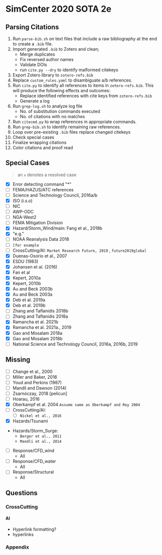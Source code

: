 # SimCenter 2020 SOTA 2e


## Parsing Citations

1. Run `parse-bib.sh` on text files that include a raw bibliography at the end to create a `.bib` file.
2. Import generated `.bib` to Zotero and clean;
    - Merge duplicates
    - Fix reversed author names
    - Validate DOIs
    - run `cite.py --dry` to identify malformed citekeys
3. Export Zotero library to `zotero-refs.bib`
4. Replace `custom_rules.yaml` to disambiguate a/b references.
5. Run `cite.py` to identify all references to items in `zotero-refs.bib`. This will produce the following effects and outcomes:
    - Replace identified references with cite keys from `zotero-refs.bib`
    - Generate a log
6. Run `grep-log.sh` to analyze log file
    - No. of substitution commands executed
    - No. of citations with no matches
7. Run `citecmd.py` to wrap references in appropriate commands.
8. Run `grep-bib.sh` to identify remaining raw references.
10. Loop over pre-existing `.bib` files replace changed citekeys
11. Check special cases
1.  Finalize wrapping citations
2.  Color citations and proof read

## Special Cases

> an `x` denotes a resolved case

  - [x] Error detecting command "*"
  - [ ] FEMA/HAZUS/ATC references
  - [ ] Science and Technology Council, 2016a/b
  - [x] ISO (i.s.o)
  - [ ] NIC
  - [ ] AWP-ODC
  - [ ] NGA-West2
  - [ ] FEMA Mitigation Division
  - [x] Hazard/Storm_Wind/main: Fang et al., 2018b
  - [x] "e.g."
  - [ ] NOAA Reanalysis Data 2018
  - [ ] `[for example`
  - [ ] CrossCutting/AI:  `Market Research Future, 2019` , `future2019global`
  - [x] Duenas-Osorio et al., 2007
  - [x] ESDU (1983)
  - [x] Johansen et al. (2016)
  - [x] Fan et al
  - [x] Kepert, 2010a
  - [x] Kepert, 2010b
  - [x] Au and Beck 2003b
  - [x] Au and Beck 2003a
  - [x] Deb et al. 2019a
  - [x] Deb et al. 2019b
  - [ ] Zhang and Taflanidis 2018b
  - [ ] Zhang and Taflanidis 2018a
  - [x] Ramancha et al. 2021b
  - [x] Ramancha et al. 2021a., 2019
  - [x] Gao and Mosalam 2018a
  - [x] Gao and Mosalam 2018b
  - [ ] National Science and Technology Council, 2016a, 2016b, 2019

## Missing

  - [ ] Change et al., 2000
  - [ ] Miller and Baker, 2016
  - [ ] Youd and Perkins (1987)
  - [ ] Mandli and Dawson (2014)
  - [ ] Zsarnóczay, 2018 [pelicun]
  - [ ] Hoarau, 2016
  - [x] Oberkampf et al. 2004 `Assume same as Oberkampf and Roy 2004`
- [ ] CrossCutting/AI:
  - [ ] `Nickel et al., 2016`
- [x] Hazards/Tsunami
- Hazards/Storm_Surge: 
  - `Berger et al., 2011`
  - `Mandli et al., 2014`
- [ ] Response/CFD_wind
  - All
- [ ] Response/CFD_water
  - All
- [ ] Response/Structural
  - All


## Questions

### CrossCutting

#### AI

- Hyperlink formatting?
- hyperlinks

### Appendix

